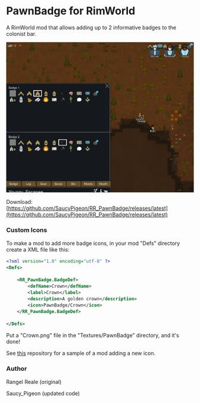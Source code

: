 # PawnBadge for RimWorld

A RimWorld mod that allows adding up to 2 informative badges to the colonist bar.

![Screenshot](About/Preview.png)

Download:
[https://github.com/SaucyPigeon/RR_PawnBadge/releases/latest](https://github.com/SaucyPigeon/RR_PawnBadge/releases/latest)

### Custom Icons

To make a mod to add more badge icons, in your mod "Defs" directory create a XML file like this:

```xml
<?xml version="1.0" encoding="utf-8" ?>
<Defs>

	<RR_PawnBadge.BadgeDef>
		<defName>Crown</defName>
		<label>Crown</label>
		<description>A golden crown</description>
		<icon>PawnBadge/Crown</icon>
	</RR_PawnBadge.BadgeDef>
	
</Defs>
```

Put a "Crown.png" file in the "Textures/PawnBadge" directory, and it's done!

See [this](https://github.com/RangelReale/RR_PawnBadge_BadgeSample) repository for a sample of a mod adding a new icon.

### Author

Rangel Reale (original)

Saucy_Pigeon (updated code)
